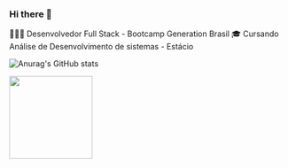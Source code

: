 ### Hi there 👋

<!--
**GustavoMarttiins/GustavoMarttiins** is a ✨ _special_ ✨ repository because its `README.md` (this file) appears on your GitHub profile.

Here are some ideas to get you started:

- 🔭 I’m currently working on ...
- 🌱 I’m currently learning ...
- 👯 I’m looking to collaborate on ...
- 🤔 I’m looking for help with ...
- 💬 Ask me about ...
- 📫 How to reach me: ...
- 😄 Pronouns: ...
- ⚡ Fun fact: ...
-->
👩🏻‍💻 Desenvolvedor Full Stack - Bootcamp Generation Brasil 
🎓 Cursando Análise de Desenvolvimento de sistemas - Estácio




![Anurag's GitHub stats](https://github-readme-stats.vercel.app/api?username=GustavoMarttiins&show_icons=true&theme=radical)

<img height="150em" src="https://github-readme-stats.vercel.app/api/top-langs/?username=GustavoMarttiins&exclude_repo=KNN-Image- Classification&show_icons=true&hide_border=true&layout=compact&langs_count=8&theme=tokyonight"/>



